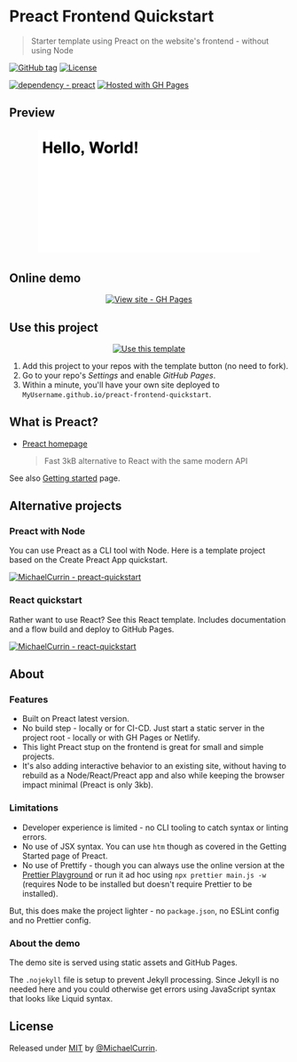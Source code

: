 # Preact Frontend Quickstart
> Starter template using Preact on the website's frontend - without using Node

[![GitHub tag](https://img.shields.io/github/tag/MichaelCurrin/preact-frontend-quickstart?include_prereleases=&sort=semver)](https://github.com/MichaelCurrin/preact-frontend-quickstart/releases/)
[![License](https://img.shields.io/badge/License-MIT-blue)](#license)

[![dependency - preact](https://img.shields.io/badge/dependency-preact-blue)](https://www.npmjs.com/package/preact)
[![Hosted with GH Pages](https://img.shields.io/badge/Hosted_with-GitHub_Pages-blue?logo=github&logoColor=white)](https://pages.github.com/)


## Preview

<div align="center">
    <a href="https://michaelcurrin.github.io/preact-frontend-quickstart/">
        <img src="/sample.png" alt="Sample screenshot" title="Sample screenshot" width="400" />
    </a>
</div>



## Online demo

<div align="center">

[![View site - GH Pages](https://img.shields.io/badge/View_site-GH_Pages-blue?style=for-the-badge)](https://michaelcurrin.github.io/preact-frontend-quickstart/)

</div>


## Use this project

<div align="center">

[![Use this template](https://img.shields.io/badge/Generate-Use_this_template-2ea44f?style=for-the-badge)](https://github.com/MichaelCurrin/preact-frontend-quickstart/generate)

</div>

1. Add this project to your repos with the template button (no need to fork).
2. Go to your repo's _Settings_ and enable _GitHub Pages_.
3. Within a minute, you'll have your own site deployed to `MyUsername.github.io/preact-frontend-quickstart`.


## What is Preact?

- [Preact homepage](https://preactjs.com/)
    > Fast 3kB alternative to React with the same modern API
    
See also [Getting started](https://preactjs.com/guide/v10/getting-started/) page.


## Alternative projects

### Preact with Node

You can use Preact as a CLI tool with Node. Here is a template project based on the Create Preact App quickstart.

[![MichaelCurrin - preact-quickstart](https://img.shields.io/static/v1?label=MichaelCurrin&message=preact-quickstart&color=blue&logo=github)](https://github.com/MichaelCurrin/preact-quickstart)

### React quickstart

Rather want to use React? See this React template. Includes documentation and a flow build and deploy to GitHub Pages.

[![MichaelCurrin - react-quickstart](https://img.shields.io/static/v1?label=MichaelCurrin&message=react-quickstart&color=blue&logo=github)](https://github.com/MichaelCurrin/react-quickstart)



## About

### Features

- Built on Preact latest version.
- No build step - locally or for CI-CD. Just start a static server in the project root - locally or with GH Pages or Netlify.
- This light Preact stup on the frontend is great for small and simple projects.
- It's also adding interactive behavior to an existing site, without having to rebuild as a Node/React/Preact app and also while keeping the browser impact minimal (Preact is only 3kb).

### Limitations

- Developer experience is limited - no CLI tooling to catch syntax or linting errors.
- No use of JSX syntax. You can use `htm` though as covered in the Getting Started page of Preact.
- No use of Prettify - though you can always use the online version at the [Prettier Playground](https://prettier.io/playground/) or run it ad hoc using `npx prettier main.js -w` (requires Node to be installed but doesn't require Prettier to be installed).

But, this does make the project lighter - no `package.json`, no ESLint config and no Prettier config.

### About the demo

The demo site is served using static assets and GitHub Pages. 

The `.nojekyll` file is setup to prevent Jekyll processing. Since Jekyll is no needed here and you could otherwise get errors using JavaScript syntax that looks like Liquid syntax.


## License

Released under [MIT](/LICENSE) by [@MichaelCurrin](https://github.com/MichaelCurrin).
